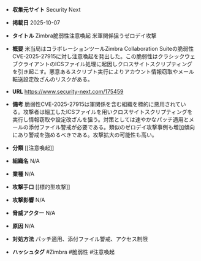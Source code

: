 - **収集元サイト**
Security Next

- **掲載日**
2025-10-07

- **タイトル**
Zimbra脆弱性注意喚起 米軍関係狙うゼロデイ攻撃

- **概要**
米当局はコラボレーションツールZimbra Collaboration Suiteの脆弱性CVE-2025-27915に対し注意喚起を発出した。この脆弱性はクラシックウェブクライアントのICSファイル処理に起因しクロスサイトスクリプティングを引き起こす。悪意あるスクリプト実行によりアカウント情報窃取やメール転送設定改ざんのリスクがある。

- **URL**
https://www.security-next.com/175459

- **備考**
脆弱性CVE-2025-27915は軍関係を含む組織を標的に悪用されている。攻撃者は細工したICSファイルを用いクロスサイトスクリプティングを実行し情報窃取や設定改ざんを狙う。対策としては速やかなパッチ適用とメールの添付ファイル警戒が必要である。類似のゼロデイ攻撃事例も増加傾向にあり警戒を強めるべきである。攻撃拡大の可能性も高い。

- **分類**
[[注意喚起]]

- **組織名**
N/A

- **業種**
N/A

- **攻撃手口**
[[標的型攻撃]]

- **攻撃影響**
N/A

- **脅威アクター**
N/A

- **原因**
N/A

- **対処方法**
パッチ適用、添付ファイル警戒、アクセス制限

- **ハッシュタグ**
#Zimbra #脆弱性 #注意喚起
